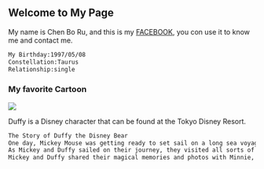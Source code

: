 ## Welcome to My Page

My name is Chen Bo Ru, and this is my [FACEBOOK](https://www.facebook.com/profile.php?id=100002423137490&ref=bookmarks), you con use it to know me and contact me.
```markdown
My Birthday:1997/05/08
Constellation:Taurus
Relationship:single
```
### My favorite Cartoon
<img src="https://secure.parksandresorts.wdpromedia.com/media/disneyparks/blog/wp-content/uploads/2010/09/db309309LARGE.jpg">
<p></p>

Duffy is a Disney character that can be found at the Tokyo Disney Resort.

```markdown
The Story of Duffy the Disney Bear
One day, Mickey Mouse was getting ready to set sail on a long sea voyage. Minnie Mouse made him a special teddy bear to take with him so he would never be lonely. Minnie presented her hand sewn bear to Mickey in a duffel bag. Mickey loved the bear and named him Duffy.
As Mickey and Duffy sailed on their journey, they visited all sorts of exciting places and made new friends along the way. At the end of their travels, they sailed back home for a wonderful reunion with Minnie.
Mickey and Duffy shared their magical memories and photos with Minnie, who was thrilled that Duffy was such a great friend and companion for Mickey.
```

